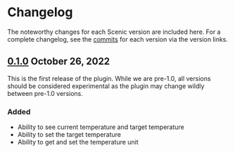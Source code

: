 # Changelog

The noteworthy changes for each Scenic version are included here. For a complete
changelog, see the [commits] for each version via the version links.

[commits]: https://github.com/scenic-views/scenic/commits/master

## [0.1.0] October 26, 2022

This is the first release of the plugin. While we are pre-1.0, all versions
should be considered experimental as the plugin may change wildly between
pre-1.0 versions.

### Added

* Ability to see current temperature and target temperature
* Ability to set the target temperature
* Ability to get and set the temperature unit

[0.1.0]: https://github.com/scenic-views/scenic/compare/811cb40b913d08699463d7949e90e4ea626dc805...v0.1.0